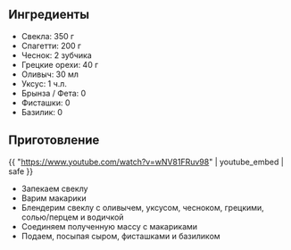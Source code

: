 ## Ингредиенты

- Свекла: 350 г
- Спагетти: 200 г
- Чеснок: 2 зубчика
- Грецкие орехи: 40 г
- Оливыч: 30 мл
- Уксус: 1 ч.л.
- Брынза / Фета: 0
- Фисташки: 0
- Базилик: 0

## Приготовление

{{ "https://www.youtube.com/watch?v=wNV81FRuv98" | youtube_embed | safe }}

- Запекаем свеклу
- Варим макарики
- Блендерим свеклу с оливычем, уксусом, чесноком, грецкими, солью/перцем и водичкой
- Соединяем полученную массу с макариками
- Подаем, посыпая сыром, фисташками и базиликом